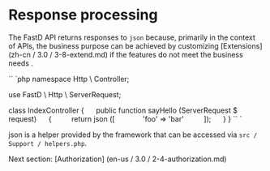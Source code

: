 # Response processing

The FastD API returns responses to `json` because, primarily in the context of APIs, the business purpose can be achieved by customizing [Extensions] (zh-cn / 3.0 / 3-8-extend.md) if the features do not meet the business needs .

`` `php
namespace Http \ Controller;


use FastD \ Http \ ServerRequest;

class IndexController
{
     public function sayHello (ServerRequest $ request)
     {
         return json ([
             'foo' => 'bar'
         ]);
     }
}
`` `

json is a helper provided by the framework that can be accessed via `src / Support / helpers.php`.

Next section: [Authorization] (en-us / 3.0 / 2-4-authorization.md)
